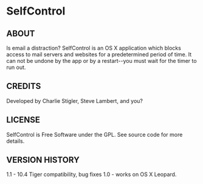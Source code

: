 SelfControl
===========

ABOUT
-----
Is email a distraction? SelfControl is an OS X application which blocks access to mail servers and websites for a predetermined period of time. It can not be undone by the app or by a restart--you must wait for the timer to run out.

CREDITS
-------
Developed by Charlie Stigler, Steve Lambert, and you?

LICENSE
-------
SelfControl is Free Software under the GPL. See source code for more details.

VERSION HISTORY
---------------

1.1 - 10.4 Tiger compatibility, bug fixes
1.0 - works on OS X Leopard.
